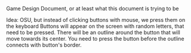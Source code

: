 Game Design Document, or at least what this document is trying to be

Idea: OSU, but instead of clicking buttons with mouse, we press them on the keyboard
Buttons will appear on the screen with random letters, that need to be pressed.
There will be an outline around the button that will move towards its center. You need to press the button before the outline connects with button's border.
